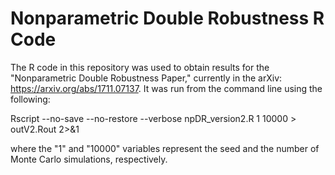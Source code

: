 # Nonparametric Double Robustness R Code

The R code in this repository was used to obtain results for the "Nonparametric Double Robustness Paper," currently in the arXiv: https://arxiv.org/abs/1711.07137. It was run from the command line using the following:

Rscript --no-save --no-restore --verbose npDR_version2.R 1 10000 > outV2.Rout 2>&1

where the "1" and "10000" variables represent the seed and the number of Monte Carlo simulations, respectively.



